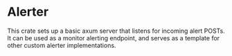 # Alerter

This crate sets up a basic axum server that listens for incoming alert POSTs.
It can be used as a monitor alerting endpoint, and serves as a template for other custom alerter implementations.